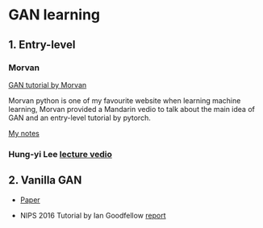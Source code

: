 # GAN learning 

## 1. Entry-level

### Morvan 

[GAN tutorial by Morvan](https://morvanzhou.github.io/tutorials/machine-learning/torch/4-06-GAN/)

Morvan python is one of my favourite website when learning machine learning, Morvan provided a Mandarin vedio to talk about the main idea of GAN and an entry-level 
tutorial by pytorch.

[My notes](https://github.com/yangyuchelsea/DNN-learning-note/blob/master/GAN/Morvan-gan-tutorial.ipynb)


### Hung-yi Lee [lecture vedio](https://www.youtube.com/watch?v=DQNNMiAP5lw&list=PLJV_el3uVTsMq6JEFPW35BCiOQTsoqwNw)

## 2. Vanilla GAN 

- [Paper](https://arxiv.org/abs/1406.2661) 

- NIPS 2016 Tutorial by Ian Goodfellow
[report](https://arxiv.org/abs/1701.00160)
